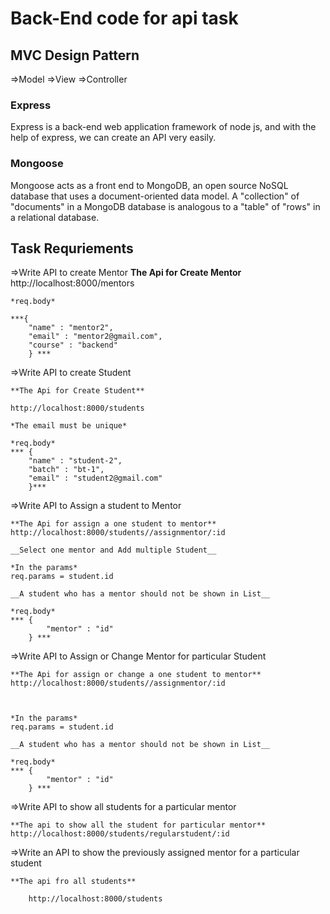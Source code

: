 # Back-End code for api task

## MVC Design Pattern

=>Model
=>View 
=>Controller

### Express

Express is a back-end web application framework of node js, and with the help of express, we can create an API very easily.

### Mongoose

Mongoose acts as a front end to MongoDB, an open source NoSQL database that uses a document-oriented data model. A "collection" of "documents" in a MongoDB database is analogous to a "table" of "rows" in a relational database.

## Task Requriements

=>Write API to create Mentor
    **The Api for Create Mentor**
    http://localhost:8000/mentors

    *req.body*

    ***{
        "name" : "mentor2",
        "email" : "mentor2@gmail.com",
        "course" : "backend"
        } ***
=>Write API to create Student

    **The Api for Create Student**

    http://localhost:8000/students

    *The email must be unique*

    *req.body*
    *** {
        "name" : "student-2",
        "batch" : "bt-1",
        "email" : "student2@gmail.com"
        }***
=>Write API to Assign a student to Mentor

    **The Api for assign a one student to mentor**
    http://localhost:8000/students//assignmentor/:id

    __Select one mentor and Add multiple Student__ 
    
    *In the params*
    req.params = student.id

    __A student who has a mentor should not be shown in List__

    *req.body*
    *** {
            "mentor" : "id"
        } ***



=>Write API to Assign or Change Mentor for particular Student

    **The Api for assign or change a one student to mentor**
    http://localhost:8000/students//assignmentor/:id

   
    
    *In the params*
    req.params = student.id

    __A student who has a mentor should not be shown in List__

    *req.body*
    *** {
            "mentor" : "id"
        } ***


=>Write API to show all students for a particular mentor

    **The api to show all the student for particular mentor**
    http://localhost:8000/students/regularstudent/:id





=>Write an API to show the previously assigned mentor for a particular student

    **The api fro all students**

        http://localhost:8000/students


